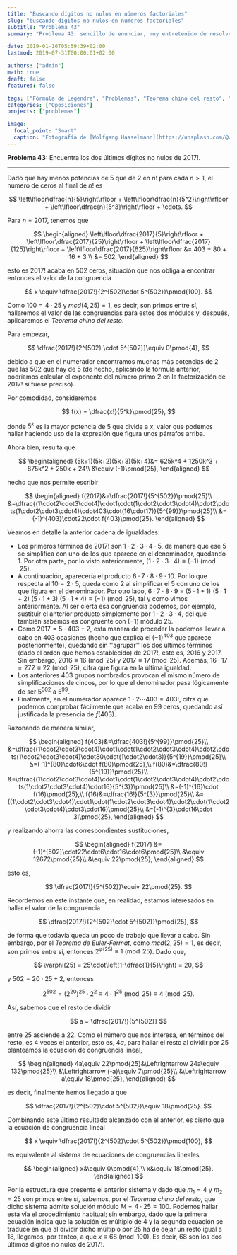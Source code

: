```yaml
---
title: "Buscando dígitos no nulos en números factoriales"
slug: "buscando-digitos-no-nulos-en-numeros-factoriales"
subtitle: "Problema 43"
summary: "Problema 43: sencillo de enunciar, muy entretenido de resolver."

date: 2019-01-16T05:59:39+02:00
lastmod: 2019-07-31T00:00:01+02:00

authors: ["admin"]
math: true
draft: false
featured: false

tags: ["Fórmula de Legendre", "Problemas", "Teorema chino del resto", "Teoría de números"]
categories: ["Oposiciones"]
projects: ["problemas"]

image:
  focal_point: "Smart"
  caption: "Fotografía de [Wolfgang Hasselmann](https://unsplash.com/@wolfgang_hasselmann), disponible en [Unsplash](https://unsplash.com/photos/vIxqtVFOfgw)."
---
```


**Problema 43:** Encuentra los dos últimos dígitos no nulos de $2017!$.

***

Dado que hay menos potencias de $5$ que de $2$ en $n!$ para cada $n>1$, el número de ceros al final de $n!$ es

$$
\left\lfloor\dfrac{n}{5}\right\rfloor + \left\lfloor\dfrac{n}{5^2}\right\rfloor + \left\lfloor\dfrac{n}{5^3}\right\rfloor + \cdots.
$$

Para $n=2017$, tenemos que

$$
\begin{aligned}
\left\lfloor\dfrac{2017}{5}\right\rfloor + \left\lfloor\dfrac{2017}{25}\right\rfloor + \left\lfloor\dfrac{2017}{125}\right\rfloor + \left\lfloor\dfrac{2017}{625}\right\rfloor &= 403 + 80 + 16 + 3 \\
&= 502,
\end{aligned}
$$

esto es $2017!$ acaba en $502$ ceros, situación que nos obliga a encontrar entonces el valor de la congruencia

$$
x \equiv \dfrac{2017!}{2^{502}\cdot 5^{502}}\pmod{100}.
$$

Como $100=4\cdot25$ y $mcd(4,25)=1$, es decir, son primos entre sí, hallaremos el valor de las congruencias para estos dos módulos y, después, aplicaremos el *Teorema chino del resto*.

Para empezar,

$$
\dfrac{2017!}{2^{502} \cdot 5^{502}}\equiv 0\pmod{4},
$$

debido a que en el numerador encontramos muchas más potencias de $2$ que las $502$ que hay de $5$ (de hecho, aplicando la fórmula anterior, podríamos calcular el exponente del número primo $2$ en la factorización de $2017!$ si fuese preciso).

Por comodidad, consideremos 

$$
f(x) = \dfrac{x!}{5^k}\pmod{25},
$$ 

donde $5^k$ es la mayor potencia de $5$ que divide a $x$, valor que podemos hallar haciendo uso de la expresión que figura unos párrafos arriba.

Ahora bien, resulta que

$$
\begin{aligned}
(5k+1)(5k+2)(5k+3)(5k+4)&= 625k^4 + 1250k^3 + 875k^2 + 250k + 24\\
&\equiv (-1)\pmod{25},
\end{aligned}
$$

hecho que nos permite escribir

$$
\begin{aligned}
f(2017)&=\dfrac{2017!}{5^{502}}\pmod{25}\\
&=\dfrac{(1\cdot2\cdot3\cdot4)\cdot1\cdot(1\cdot2\cdot3\cdot4)\cdot2\cdots(1\cdot2\cdot3\cdot4)\cdot403\cdot(16\cdot17)}{5^{99}}\pmod{25}\\
&=(-1)^{403}\cdot22\cdot f(403)\pmod{25}.
\end{aligned}
$$

Veamos en detalle la anterior cadena de igualdades:

- Los primeros términos de $2017!$ son $1\cdot2\cdot3\cdot4\cdot5$, de manera que ese $5$ se simplifica con uno de los que aparece en el denominador, quedando $1$. Por otra parte, por lo visto anteriormente, $(1\cdot2\cdot3\cdot4)\equiv(-1)\pmod{25}$.
- A continuación, aparecería el producto $6\cdot7\cdot8\cdot9\cdot10$. Por lo que respecta al $10=2\cdot5$, queda como $2$ al simplificar el $5$ con uno de los que figura en el denominador. Por otro lado, $6\cdot7\cdot8\cdot9$ $=$ $(5\cdot1+1)$ $(5\cdot1+2)$ $(5\cdot1+3)$ $(5\cdot1+4)\equiv (-1)\pmod{25}$, tal y como vimos anteriormente. Al ser cierta esa congruencia podemos, por ejemplo, sustituir el anterior producto simplemente por $1\cdot2\cdot3\cdot4$, del que también sabemos es congruente con $(-1)$ módulo $25$.
- Como $2017 = 5\cdot403+2$, esta manera de proceder la podemos llevar a cabo en $403$ ocasiones (hecho que explica el $(-1)^{403}$ que aparece posteriormente), quedando sin ''agrupar'' los dos últimos términos (dado el orden que hemos establecido) de $2017!$, esto es, $2016$ y $2017$. Sin embargo, $2016\equiv 16\pmod{25}$ y $2017\equiv 17\pmod{25}$. Además, $16\cdot17 = 272\equiv 22\pmod{25}$, cifra que figura en la última igualdad.
- Los anteriores $403$ grupos nombrados provocan el mismo número de simplificaciones de cincos, por lo que el denominador pasa lógicamente de ser $5^{502}$ a $5^{99}$.
- Finalmente, en el numerador aparece $1\cdot2\cdots403 = 403!$, cifra que podemos comprobar fácilmente que acaba en $99$ ceros, quedando así justificada la presencia de $f(403)$.

Razonando de manera similar,

$$
\begin{aligned}
f(403)&=\dfrac{403!}{5^{99}}\pmod{25}\\
&=\dfrac{(1\cdot2\cdot3\cdot4)\cdot1\cdot(1\cdot2\cdot3\cdot4)\cdot2\cdots(1\cdot2\cdot3\cdot4)\cdot80\cdot(1\cdot2\cdot3)}{5^{19}}\pmod{25}\\
&=(-1)^{80}\cdot6\cdot f(80)\pmod{25},\\
f(80)&=\dfrac{80!}{5^{19}}\pmod{25}\\
&=\dfrac{(1\cdot2\cdot3\cdot4)\cdot1\cdot(1\cdot2\cdot3\cdot4)\cdot2\cdots(1\cdot2\cdot3\cdot4)\cdot16}{5^{3}}\pmod{25}\\
&=(-1)^{16}\cdot f(16)\pmod{25},\\
f(16)&=\dfrac{16!}{5^{3}}\pmod{25}\\
&=((1\cdot2\cdot3\cdot4)\cdot1\cdot(1\cdot2\cdot3\cdot4)\cdot2\cdot(1\cdot2\cdot3\cdot4)\cdot3\cdot16)\pmod{25}\\
&=(-1)^{3}\cdot16\cdot 3!\pmod{25},
\end{aligned}
$$

y realizando ahorra las correspondientes sustituciones,

$$
\begin{aligned}
f(2017) &= (-1)^{502}\cdot22\cdot6\cdot16\cdot6\pmod{25}\\
&\equiv 12672\pmod{25}\\
&\equiv 22\pmod{25},
\end{aligned}
$$

esto es,

$$
\dfrac{2017!}{5^{502}}\equiv 22\pmod{25}.
$$

Recordemos en este instante que, en realidad, estamos interesados en hallar el valor de la congruencia

$$
\dfrac{2017!}{2^{502}\cdot 5^{502}}\pmod{25},
$$

de forma que todavía queda un poco de trabajo que llevar a cabo. Sin embargo, por el *Teorema de Euler-Fermat*, como $mcd(2,25)=1$, es decir, son primos entre sí, entonces $2^{\varphi(25)}\equiv 1\pmod{25}$. Dado que,

$$
\varphi(25) = 25\cdot\left(1-\dfrac{1}{5}\right) = 20,
$$

y $502 = 20\cdot25+2$, entonces

$$
2^{502} = (2^{20})^{25}\cdot2^2\equiv 4\cdot1^{25}\pmod{25}\equiv 4\pmod{25}.
$$

Así, sabemos que el resto de dividir 

$$
a = \dfrac{2017!}{5^{502}}
$$ 

entre $25$ asciende a $22$. Como el número que nos interesa, en términos del resto, es $4$ veces el anterior, esto es, $4a$, para hallar el resto al dividir por $25$ planteamos la ecuación de congruencia lineal,

$$
\begin{aligned}
4a\equiv 22\pmod{25}&\Leftrightarrow 24a\equiv 132\pmod{25}\\
&\Leftrightarrow (-a)\equiv 7\pmod{25}\\
&\Leftrightarrow a\equiv 18\pmod{25},
\end{aligned}
$$

es decir, finalmente hemos llegado a que 

$$
\dfrac{2017!}{2^{502}\cdot 5^{502}}\equiv 18\pmod{25}.
$$

Combinando este último resultado alcanzado con el anterior, es cierto que la ecuación de congruencia lineal

$$
x \equiv \dfrac{2017!}{2^{502}\cdot 5^{502}}\pmod{100},
$$

es equivalente al sistema de ecuaciones de congruencias lineales

$$
\begin{aligned}
x&\equiv 0\pmod{4},\\
x&\equiv 18\pmod{25}.
\end{aligned}
$$

Por la estructura que presenta el anterior sistema y dado que $m_1=4$ y $m_2=25$ son primos entre sí, sabemos, por el *Teorema chino del resto*, que dicho sistema admite solución módulo $M=4\cdot25 = 100$. Podemos hallar esta vía el procedimiento habitual; sin embargo, dado que la primera ecuación indica que la solución es múltiplo de $4$ y la segunda ecuación se traduce en que al dividir dicho múltiplo por $25$ ha de dejar un resto igual a $18$, llegamos, por tanteo, a que $x\equiv 68\pmod{100}$. Es decir, $68$ son los dos últimos dígitos no nulos de $2017!$.
